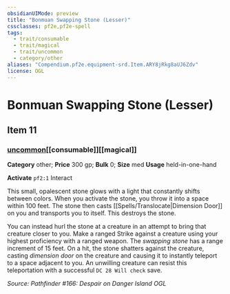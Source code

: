 ```yaml
---
obsidianUIMode: preview
title: "Bonmuan Swapping Stone (Lesser)"
cssclasses: pf2e,pf2e-spell
tags:
  - trait/consumable
  - trait/magical
  - trait/uncommon
  - category/other
aliases: "Compendium.pf2e.equipment-srd.Item.ARY8jRkg8aUJ6Zdv"
license: OGL
---
```

# Bonmuan Swapping Stone (Lesser)
## Item 11
### [uncommon](uncommon "Uncommon Rarity Trait")[[consumable]][[magical]]

**Category** other; 
**Price** 300 gp; 
**Bulk** 0; **Size** med
**Usage** held-in-one-hand

**Activate** `pf2:1` Interact

This small, opalescent stone glows with a light that constantly shifts between colors. When you activate the stone, you throw it into a space within 100 feet. The stone then casts [[Spells/Translocate|Dimension Door]] on you and transports you to itself. This destroys the stone.

You can instead hurl the stone at a creature in an attempt to bring that creature closer to you. Make a ranged Strike against a creature using your highest proficiency with a ranged weapon. The _swapping stone_ has a range increment of 15 feet. On a hit, the stone shatters against the creature, casting _dimension door_ on the creature and causing it to instantly teleport to a space adjacent to you. An unwilling creature can resist this teleportation with a successful `DC 28 Will check` save.

*Source: Pathfinder #166: Despair on Danger Island*
*OGL*